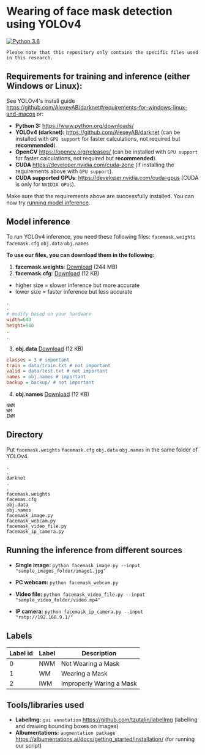 # Wearing of face mask detection using YOLOv4
[![Python 3.6](https://img.shields.io/badge/Python-3.6-3776AB)](https://www.python.org/downloads/release/python-360/)

`Please note that this repository only contains the specific files used in this research.`
## Requirements for  training and inference (either Windows or Linux):
See YOLOv4's install guide https://github.com/AlexeyAB/darknet#requirements-for-windows-linux-and-macos or:
- **Python 3:** https://www.python.org/downloads/
- **YOLOv4 (darknet):** https://github.com/AlexeyAB/darknet (can be installed with `GPU support` for faster calculations, not required but **recommended**).
- **OpenCV** https://opencv.org/releases/ (can be installed with `GPU support` for faster calculations, not required but **recommended**).
- **CUDA** https://developer.nvidia.com/cuda-zone (if installing the requirements above with `GPU support`).
- **CUDA supported GPUs**:  https://developer.nvidia.com/cuda-gpus (CUDA is only for `NVIDIA GPUs`).

Make sure that the requirements above are successfully installed. You can now try [running model inference](#running-model-inference).

## Model inference
To run YOLOv4 inference, you need these following files:
`facemask.weights` `facemask.cfg` `obj.data` `obj.names`

**To use our files, you can download them in the following:**
1. **facemask.weights**: [Download](https://github.com/lpfacun/FaceMaskDetection_YOLOv4/releases/download/model/yolov4.weights) (244 MB)
2. **facemask.cfg**: [Download](https://github.com/lpfacun/FaceMaskDetection_YOLOv4/releases/download/model/yolov4.cfg) (12 KB)
- higher size = slower inference but more accurate
- lower size = faster inference but less accurate
```ini
.
.
# modify based on your hardware
width=640
height=640 
.
.
```
3. **obj.data** [Download](https://github.com/lpfacun/FaceMaskDetection_YOLOv4/releases/download/model/yolov4.cfg) (12 KB)
```ini
classes = 3 # important
train = data/train.txt # not important
valid = data/test.txt # not important
names = obj.names # important
backup = backup/ # not important
```
4. **obj.names** [Download](https://github.com/lpfacun/FaceMaskDetection_YOLOv4/releases/download/model/yolov4.cfg) (12 KB)
```
NWM
WM
IWM
```

## Directory
Put `facemask.weights` `facemask.cfg` `obj.data` `obj.names` in the same folder of YOLOv4. 
```
.
.
darknet
.
.
facemask.weights
facemas.cfg
obj.data
obj.names
facemask_image.py
facemask_webcam.py
facemask_video_file.py
facemask_ip_camera.py

```

## Running the inference from different sources

- **Single image:** `python facemask_image.py --input "sample_images_folder/image1.jpg"` 

- **PC webcam:** `python facemask_webcam.py`

- **Video file:** `python facemask_video_file.py --input "sample_video_folder/video.mp4"` 

- **IP camera:** `python facemask_ip_camera.py --input "rstp://192.168.9.1/"`
 
 ## Labels
| Label id | Label | Description |
| --- | --- | --- |
| 0 | NWM | Not Wearing a Mask |
| 1 | WM  | Wearing a Mask |
| 2 | IWM | Improperly Waring a Mask |

## Tools/libraries used
- **LabelImg:** `gui annotation` https://github.com/tzutalin/labelImg (labelling and drawing bounding boxes on images)
- **Albumentations:** `augmentation package` https://albumentations.ai/docs/getting_started/installation/ (for running our script)
